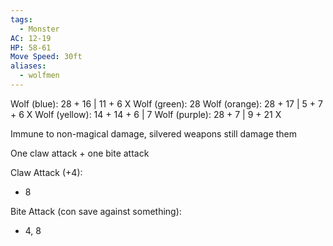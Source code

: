 ```yaml
---
tags:
  - Monster
AC: 12-19
HP: 58-61
Move Speed: 30ft
aliases:
  - wolfmen
---
```

Wolf (blue): 28 + 16 | 11 + 6 X
Wolf (green): 28
Wolf (orange): 28 + 17 | 5 + 7 + 6 X
Wolf (yellow): 14 + 14 + 6 | 7
Wolf (purple): 28 +  7 | 9 + 21 X

Immune to non-magical damage, silvered weapons still damage them

One claw attack + one bite attack

Claw Attack (+4):
- 8

Bite Attack (con save against something):
- 4, 8
